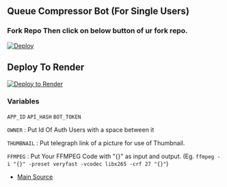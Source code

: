 ## Queue Compressor Bot (For Single Users)

### Fork Repo Then click on below button of ur fork repo.
[![Deploy](https://www.herokucdn.com/deploy/button.svg)](https://heroku.com/deploy?template=https://github.com/YesawiniYuvaraj/compresser-x-)

## Deploy To Render 

[![Deploy to Render](https://render.com/images/deploy-to-render-button.svg)](https://render.com/deploy?repo=https://github.com/YesawiniYuvaraj/compresser-x-)


### Variables
`APP_ID` `API_HASH` `BOT_TOKEN`

`OWNER` : Put Id Of Auth Users with a space between it

`THUMBNAIL` : Put telegraph link of a picture for use of Thumbnail.

`FFMPEG` : Put Your FFMPEG Code with "{}" as input and output. (Eg. `ffmpeg -i "{}" -preset veryfast -vcodec libx265 -crf 27 "{}"`)

- [Main Source](https://github.com/YesawiniYuvaraj/compresser-x-)
